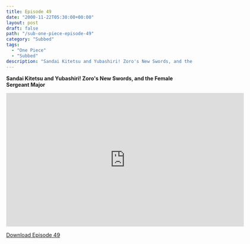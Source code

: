 ```yaml
---
title: Episode 49
date: "2000-11-22T05:30:00+00:00"
layout: post
draft: false
path: "/sub-one-piece-episode-49"
category: "Subbed"
tags:
  - "One Piece"
  - "Subbed"
description: "Sandai Kitetsu and Yubashiri! Zoro's New Swords, and the Female Sergeant Major"
---
```


**Sandai Kitetsu and Yubashiri! Zoro's New Swords, and the Female Sergeant Major**

<iframe width="640" height="360" src="https://www.fembed.com/v/en9857yz091" frameborder="0" marginwidth=0 marginheight=0 scrolling=no allowfullscreen></iframe>

<a href="http://ouo.io/qs/eCodkFEQ?s=https://rapidvid.to/d/https://www.fembed.com/v/en9857yz091">Download Episode 49</a>
